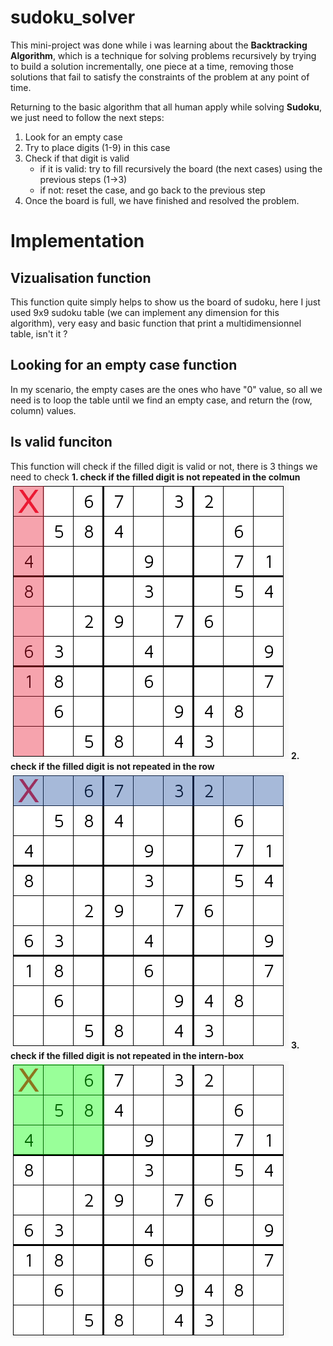 # sudoku_solver

This mini-project was done while i was learning about the **Backtracking Algorithm**, which is a technique for solving problems recursively by trying to build a solution incrementally, one piece at a time, removing those solutions that fail to satisfy the constraints of the problem at any point of time.

Returning to the basic algorithm that all human apply while solving **Sudoku**, we just need to follow the next steps:
  1. Look for an empty case
  2. Try to place digits (1-9) in this case
  3. Check if that digit is valid
      - if it is valid: try to fill recursively the board (the next cases) using the previous steps (1->3)
      - if not: reset the case, and go back to the previous step
  4. Once the board is full, we have finished and resolved the problem.
  

# Implementation

## Vizualisation function
This function quite simply helps to show us the board of sudoku, here I just used 9x9 sudoku table (we can implement any dimension for this algorithm), very easy and basic function that print a multidimensionnel table, isn't it ?

## Looking for an empty case function
In my scenario, the empty cases are the ones who have "0" value, so all we need is to loop the table until we find an empty case, and return the (row, column) values.

## Is valid funciton
This function will check if the filled digit is valid or not, there is 3 things we need to check
 **1. check if the filled digit is not repeated in the colmun**
  ![GitHub Logo](https://github.com/z0loy/sudoku_solver/blob/master/Images/2.jpg)
 **2. check if the filled digit is not repeated in the row**
 ![GitHub Logo](https://github.com/z0loy/sudoku_solver/blob/master/Images/1.jpg)
 **3. check if the filled digit is not repeated in the intern-box**
  ![GitHub Logo](https://github.com/z0loy/sudoku_solver/blob/master/Images/3.jpg)

 
